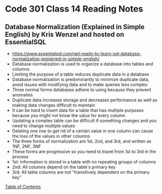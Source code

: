 # Code 301 Class 14 Reading Notes

## Database Normalization (Explained in Simple English) by Kris Wenzel and hosted on EssentialSQL
* https://www.essentialsql.com/get-ready-to-learn-sql-database-normalization-explained-in-simple-english/
* Database normalization is used to organize a database into tables and columns
* Limiting the purpose of a table reduces duplicate data in a database
* Database normalization is predominantly to minimize duplicate data, avoid issues with modifying data and to make queries less complex
* Three normal forms databases adhere to using because they prevent anomalies
* Duplicate data increases storage and decreases performance as well as making data changes difficult to maintain
* It can be hard to insert data for a table that has multiple purposes because you might not know the value for every column
* Updating a complex table can be difficult if something changes and you need to change multiple values
* Deleting one row to get rid of a certain value in one column can cause the loss of the values in other columns
* The three forms of normalization are 1st, 2nd, and 3rd, and written as 1NF, 2NF, 3NF
* These forms are progressive so you need to travel from 1st to 3rd in the process
* 1st: information is stored in a table with no repeating groups of columns
* 2nd: All columns depend on the table's primary key
* 3rd: All table columns are not "transitively dependent on the primary key"


[Table of Contents](README.md)